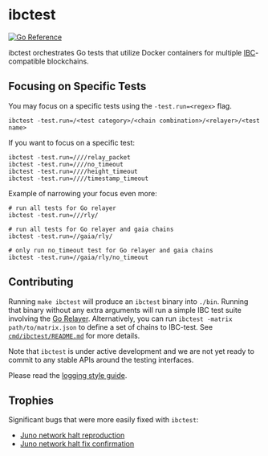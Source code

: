 # ibctest

[![Go Reference](https://pkg.go.dev/badge/github.com/strangelove-ventures/ibctest@main.svg)](https://pkg.go.dev/github.com/strangelove-ventures/ibctest@main)

ibctest orchestrates Go tests that utilize Docker containers for multiple
[IBC](https://docs.cosmos.network/master/ibc/overview.html)-compatible blockchains.

## Focusing on Specific Tests

You may focus on a specific tests using the `-test.run=<regex>` flag.

```shell
ibctest -test.run=/<test category>/<chain combination>/<relayer>/<test name>
```

If you want to focus on a specific test:

```shell
ibctest -test.run=////relay_packet
ibctest -test.run=////no_timeout
ibctest -test.run=////height_timeout
ibctest -test.run=////timestamp_timeout
```

Example of narrowing your focus even more:

```shell
# run all tests for Go relayer
ibctest -test.run=///rly/

# run all tests for Go relayer and gaia chains
ibctest -test.run=//gaia/rly/

# only run no_timeout test for Go relayer and gaia chains
ibctest -test.run=//gaia/rly/no_timeout
```

## Contributing

Running `make ibctest` will produce an `ibctest` binary into `./bin`.
Running that binary without any extra arguments will run a simple IBC test suite involving
the [Go Relayer](https://github.com/cosmos/relayer).
Alternatively, you can run `ibctest -matrix path/to/matrix.json` to define a set of chains to IBC-test.
See [`cmd/ibctest/README.md`](cmd/ibctest/README.md) for more details.

Note that `ibctest` is under active development
and we are not yet ready to commit to any stable APIs around the testing interfaces.

Please read the [logging style guide](./docs/logging.md).

## Trophies

Significant bugs that were more easily fixed with `ibctest`:

- [Juno network halt reproduction](https://github.com/strangelove-ventures/ibctest/pull/7)
- [Juno network halt fix confirmation](https://github.com/strangelove-ventures/ibctest/pull/8)